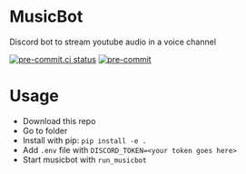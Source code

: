 # MusicBot
Discord bot to stream youtube audio in a voice channel

<!-- BADGIE TIME -->

[![pre-commit.ci status](https://results.pre-commit.ci/badge/github/CoolCat467/MusicBot/main.svg)](https://results.pre-commit.ci/latest/github/CoolCat467/MusicBot/main)
[![pre-commit](https://img.shields.io/badge/pre--commit-enabled-brightgreen?logo=pre-commit)](https://github.com/pre-commit/pre-commit)

<!-- END BADGIE TIME -->

# Usage
- Download this repo
- Go to folder
- Install with pip: `pip install -e .`
- Add `.env` file with `DISCORD_TOKEN=<your token goes here>`
- Start musicbot with `run_musicbot`
